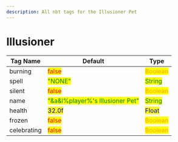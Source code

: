 ```yaml
---
description: All nbt tags for the Illusioner Pet
---
```



# Illusioner

| Tag Name     | Default                                                            | Type                                         |
| ------------ | ------------------------------------------------------------------ | -------------------------------------------- |
| burning | <mark style="color:red;">false</mark> | <mark style="color:orange;">Boolean</mark> |
| spell | <mark style="color:green;">"NONE"</mark> | <mark style="color:green;">String</mark> |
| silent | <mark style="color:red;">false</mark> | <mark style="color:orange;">Boolean</mark> |
| name | <mark style="color:green;">"&a&l%player%'s Illusioner Pet"</mark> | <mark style="color:green;">String</mark> |
| health | <mark style="color:blue;">32.0f</mark> | <mark style="color:blue;">Float</mark> |
| frozen | <mark style="color:red;">false</mark> | <mark style="color:orange;">Boolean</mark> |
| celebrating | <mark style="color:red;">false</mark> | <mark style="color:orange;">Boolean</mark> |
